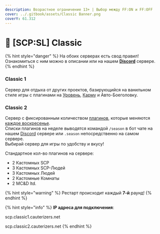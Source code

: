 ```yaml
---
description: Возрастное ограничение 13+ | Выбор между FF:ON и FF:OFF
cover: ../.gitbook/assets/Classic Banner.png
coverY: 61.312
---
```


# 🔫 \[SCP:SL] Classic

{% hint style="danger" %}
На обоих серверах есть свод правил! Ознакомиться с ним можно в описании или на нашем [**Discord**](https://discord.com/invite/376sEKP2tX) сервере.
{% endhint %}

### Classic 1

Сервер для отдыха от других проектов, базирующийся на ванильном стиле игры с плагинами на [Уровень](../scpsl-features/server-systems/level-system.md), [Карму](../scpsl-features/server-systems/karma-system.md) и Авто-Боеголовку.

### Classic 2

Сервер с фиксированным количеством [плагинов](broken-reference), которые меняются [каждое воскресенье](../scpsl-features/server-systems/seasons-system/).\
Списки плагинов на неделе выводятся командой `/season` в бот чате на нашем [Discord](https://discord.com/invite/376sEKP2tX) сервере или `.season` непосредственно на самом сервере.\
Выбирай сервер для игры по удобству и вкусу!

Стандартное кол-во плагинов на сервере:

* 2 Кастомных SCP
* 3 Кастомных SCP-Людей
* 3 Кастомных Людей
* 2 Кастомные Комнаты
* 2 MC\&D ltd.

{% hint style="warning" %}
Рестарт происходит каждый **7-й** раунд!
{% endhint %}

{% hint style="info" %}
**IP адреса для подключения**:

scp.classic1.cauterizers.net

scp.classic2.cauterizers.net
{% endhint %}
